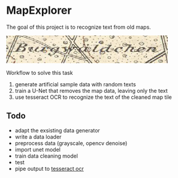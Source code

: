 # MapExplorer

The goal of this project is to recognize text from old maps. 

![mapsample](/docs/sample.jpeg)

Workflow to solve this task

1. generate artificial sample data with random texts
2. train a U-Net that removes the map data, leaving only the text
3. use tesseract OCR to recognize the text of the cleaned map tile  


## Todo

* adapt the exsisting data generator
* write a data loader
* preprocess data (grayscale, opencv denoise) 
* import unet model
* train data cleaning model
* test
* pipe output to [tesseract ocr](https://github.com/tesseract-ocr/)
